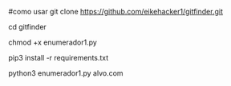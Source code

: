 
#como usar
git clone https://github.com/eikehacker1/gitfinder.git

cd gitfinder

chmod +x enumerador1.py 

pip3 install -r requirements.txt

python3 enumerador1.py alvo.com
